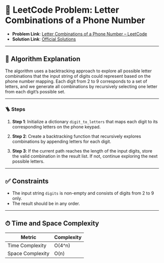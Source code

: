 # 🧩 LeetCode Problem: Letter Combinations of a Phone Number

- **Problem Link**: [Letter Combinations of a Phone Number – LeetCode](https://leetcode.com/problems/letter-combinations-of-a-phone-number/)
- **Solution Link**: [Official Solutions](https://leetcode.com/problems/letter-combinations-of-a-phone-number/solutions/)

---

## 🧠 Algorithm Explanation

The algorithm uses a backtracking approach to explore all possible letter combinations that the input string of digits could represent based on the phone number mapping. Each digit from 2 to 9 corresponds to a set of letters, and we generate all combinations by recursively selecting one letter from each digit’s possible set.

---

### 🪜 Steps

1. **Step 1**: Initialize a dictionary `digit_to_letters` that maps each digit to its corresponding letters on the phone keypad.

2. **Step 2**: Create a backtracking function that recursively explores combinations by appending letters for each digit.

3. **Step 3**: If the current path reaches the length of the input digits, store the valid combination in the result list. If not, continue exploring the next possible letters.

---

## ✅ Constraints

- The input string `digits` is non-empty and consists of digits from 2 to 9 only.
- The result should be in any order.

---

## ⏱ Time and Space Complexity

| Metric            | Complexity |
|-------------------|------------|
| Time Complexity   | O(4^n)     |
| Space Complexity  | O(n)       |

